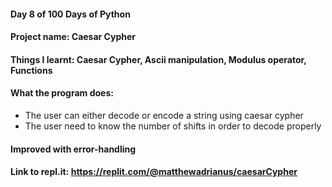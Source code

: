 #### Day 8 of 100 Days of Python
#### Project name: Caesar Cypher
#### Things I learnt: Caesar Cypher, Ascii manipulation, Modulus operator, Functions

#### What the program does:
- The user can either decode or encode a string using caesar cypher
- The user need to know the number of shifts in order to decode properly

#### Improved with error-handling
#### Link to repl.it: https://replit.com/@matthewadrianus/caesarCypher
